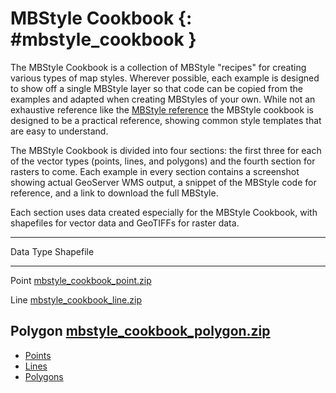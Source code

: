 # MBStyle Cookbook {: #mbstyle_cookbook }

The MBStyle Cookbook is a collection of MBStyle "recipes" for creating various types of map styles. Wherever possible, each example is designed to show off a single MBStyle layer so that code can be copied from the examples and adapted when creating MBStyles of your own. While not an exhaustive reference like the [MBStyle reference](../reference/index.md) the MBStyle cookbook is designed to be a practical reference, showing common style templates that are easy to understand.

The MBStyle Cookbook is divided into four sections: the first three for each of the vector types (points, lines, and polygons) and the fourth section for rasters to come. Each example in every section contains a screenshot showing actual GeoServer WMS output, a snippet of the MBStyle code for reference, and a link to download the full MBStyle.

Each section uses data created especially for the MBStyle Cookbook, with shapefiles for vector data and GeoTIFFs for raster data.

  ---------------------------------------------------------------------------------------
  Data Type      Shapefile
  -------------- ------------------------------------------------------------------------
  Point          [mbstyle_cookbook_point.zip](artifacts/mbstyle_cookbook_point.zip)

  Line           [mbstyle_cookbook_line.zip](artifacts/mbstyle_cookbook_line.zip)

  Polygon        [mbstyle_cookbook_polygon.zip](artifacts/mbstyle_cookbook_polygon.zip)
  ---------------------------------------------------------------------------------------

-   [Points](points.md)
-   [Lines](lines.md)
-   [Polygons](polygons.md)
